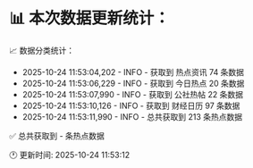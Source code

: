 📊 本次数据更新统计：
==========================

📈 数据分类统计：
- 2025-10-24 11:53:04,202 - INFO - 获取到 热点资讯 74 条数据
- 2025-10-24 11:53:06,229 - INFO - 获取到 今日热点 20 条数据
- 2025-10-24 11:53:07,990 - INFO - 获取到 公社热帖 22 条数据
- 2025-10-24 11:53:10,126 - INFO - 获取到 财经日历 97 条数据
- 2025-10-24 11:53:11,990 - INFO - 总共获取到 213 条热点数据

✅ 总共获取到 - 条热点数据

🕐 更新时间: 2025-10-24 11:53:12
